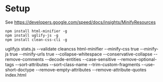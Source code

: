 
# Setup

See https://developers.google.com/speed/docs/insights/MinifyResources

```
npm install html-minifier -g
npm install uglify-js -g
npm install clean-css-cli -g
```

uglifyjs stats.js --validate
cleancss
html-minifier --minify-css true --minify-js true --minify-urls true --collapse-whitespace --conservative-collapse --remove-comments --decode-entities --case-sensitive --remove-optional-tags --sort-attributes --sort-class-name --trim-custom-fragments --use-short-doctype --remove-empty-attributes --remove-attribute-quotes index.html
